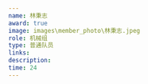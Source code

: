 ```yaml
---
name: 林秉志
award: true
image: images\member_photo\林秉志.jpeg
role: 机械组
type: 普通队员
links:
description:
time: 24
---
```

